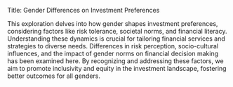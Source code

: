 Title: Gender Differences on Investment Preferences


This exploration delves into how gender shapes investment preferences, considering factors like risk tolerance, societal norms, and financial literacy. Understanding these dynamics is crucial for tailoring financial services and strategies to diverse needs. 
Differences in risk perception, socio-cultural influences, and the impact of gender norms on financial decision making has been examined here. 
By recognizing and addressing these factors, we aim to promote inclusivity and equity in the investment landscape, fostering better outcomes for all genders.

